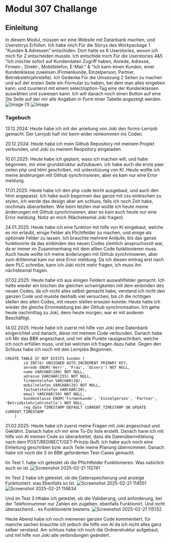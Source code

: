 # Modul 307 Challange

## Einleitung
In diesem Modul, müssen wir eine Website mit Datanbank machen, und Userstorys Erfüllen. Ich habe mich Für die Storys des Workpackage 1 "Kunden & Adressen" entschiden. Dort hatte es 6 Userstories, wovon ich mich für 2 entscheiden musste. Ich entschide mich Für die Userstories 4&5 "Ich möchte sofort auf Kundendaten Zugriff haben, Anrede, Adresse, Firmen-, Direkt-, Mobiltelefon, E-Mail." & "Ich kann einen Kunden, einer Kundenklasse zuweisen.(Firmenkunde, Einzelperson, Partner, Betriebslehrjahrstelle). Ich Gedenke Für die Umsezung 2 Seiten zu machen und auf der ersten Seite ein Formular zu haben, bei dem man alles eingeben kann, und zuunterst mit einem select/option-Tag eine der Kundenklassen auswählen und zuweisen kann. Ich will danach noch einen Button auf eine 2te Seite auf der mir alle Angaben in Form einer Tabelle angezeigt werden.
![Image (1)](https://github.com/user-attachments/assets/daea156a-6c61-4927-8309-98b6d9e070f6)
![Image](https://github.com/user-attachments/assets/22bdc160-06c4-4519-bced-dd34122b1aa1)




### Tagebuch

13.12.2024: Heute habe ich mit der anleitung von Joki den forms-Lernjob gemacht. Der Lernjob half mir beim wider reinkommen ins Coden.

20.12.2024: Heute habe ich mein Github Repository mit meinem Projekt verbunden, und Joki zu meinem Reopsitory eingeladen. 

10.01.2025: Heute habe ich geplant, wass ich machen will, und habe begonnen, mir eine grundstruktur aufzubauen. ich habe auch die erste paar zeilen php und html geschriben, mit unterstüzung von KI. Heute wollte ich meine änderungen mit Github synchrinsieren, aber es kam nur eine Error meldung.

17.01.2025: Heute habe ich den php code leicht ausgebaut, und auch den html angepasst. Ich habe auch begonnen das ganze mit css einbischen zu stylen, ich werde das design aber am schluss, falls ich noch Zeit habe, nochmals überarbeiten. Wie beim letzten mal wollte ich heute meine änderungen mit Github synchrinsieren, aber es kam auch heute nur eine Error meldung. Notiz an mich (Nächstesmal Joki fragen)

24.01.2025: Heute habe ich eine funktion mit hilfe von KI eingebaut, welche es mir erlaubt, einige Felder als Plichtfelder zu machen, und einige als optionale Felder zu lassen. Ich brauchte mehrere Anläufe, bis das ganze funktionirte da das einbinden des neuen Codes ziemlich anspruchsvoll war, da er immer im Zusammenhang mit dem allten Code funktionieren muss. Auch heute wollte ich meine änderungen mit Github synchrinsieren, aber zum drittenmal kam nur eine Error meldung. Da ich diesen eintrag erst nach dem PLC schreibe, kann ich Joki nicht mehr fragen, ich muss ihn nächstesmal fragen.

07.02.2025: Heute habe ich aus einigen Feldern auswahlfelder gemacht. Ich hatte wieder ein bischen die gleichen schwirigkeiten mit dem einbinden des neuen Codes, da ich nicht alles selbst gemacht habe, verstand ich nicht den ganzen Code und musste deshalb viel versuchen, bis ch die richtigen stellen des alten Codes, mit neuen stellen ersezen konnte. Heute hatte ich wieder die gleiche Errormeldung bei der Github synchronisation. Ich gehe heute nachmittag zu Joki, denn heute morgen, war er mit anderen Beschäftigt.

14.02.2025: Heute habe ich zuerst mit hilfe von Joki eine Datenbank eingerichtet und danach, diese mit meinem Code verbunden. Danach habe ich Mir das BBK angeschaut, und mir alle Punkte rausgeschriben, welche ich noch erfüllen muss, und bei welchen ich fragen dazu habe. Gegen den Schluss habe ich noch mit den Lernjobs Begonnen.

```
CREATE TABLE IF NOT EXISTS kunden (
        id INT(6) UNSIGNED AUTO_INCREMENT PRIMARY KEY,
        anrede ENUM('Herr', 'Frau', 'Divers') NOT NULL,
        name VARCHAR(100) NOT NULL,
        adresse VARCHAR(255) NOT NULL,
        firmentelefon VARCHAR(20),
        mobiltelefon VARCHAR(20) NOT NULL,
        festnetztelefon VARCHAR(20),
        email VARCHAR(50) NOT NULL,
        kundenklasse ENUM('Firmenkunde', 'Einzelperson', 'Partner', 'Betriebslehrjahrstelle') NOT NULL,
        reg_date TIMESTAMP DEFAULT CURRENT_TIMESTAMP ON UPDATE CURRENT_TIMESTAMP
    )
```
21.02.2025: Heute habe ich zuerst meine Fragen mit Joki angeschaut und Geklährt. Danach habe ich mir eine To-Do liste erstellt. Danach hane ich mit hilfe von AI meinen Code so überarbeitet, dass die Datenübermittelung nach dem POST/REDIRECT/GET-Prinzip läuft. Ich habe auch noch eine Einleitung geschriben bzw. auch Teile meine Planung übernommen. Danach habe ich noch die 3 im BBK geforderten Test-Cases gemacht. 

Im Test 1. habe ich getestet ob die Pflichtfelder Funktionieren. Was natürlich auch so ist.
![Screenshot 2025-02-21 112741](https://github.com/user-attachments/assets/0bdc2772-9d04-41db-a7f0-6e8ad40d40e0)


Im Test 2 habe ich getestet, ob die Datenspeicherung und anzeige Funktioniert. was Ebenfalls so Ist.
![Screenshot 2025-02-21 114551](https://github.com/user-attachments/assets/63660d67-5949-40ed-9361-a1f2045db8cf)
![Screenshot 2025-02-21 114634](https://github.com/user-attachments/assets/a6bcd8b3-c89d-4d23-9190-71fbe9bbf613)


Und im Test 3 Hhabe ich getestet, ob die Validierung, und anforderung, bei der Telefonnummer nur Zahlen ein zugeben, ebenfalls Funktionirt. Und nicht überaschend... es Funktionierte bestens.
![Screenshot 2025-02-21 115132](https://github.com/user-attachments/assets/08428925-4af0-4152-8444-9471e0ac0f2c)


Heute Abend habe ich noch meinenen ganzen Code kommentiert, für manche sachen brauchte ich jedoch die hilfe von AI da ich nicht alles ganz selber verstand. Am schluss habe ich noch die Ordnerstruktur aufgebaut, und mit hilfe von Joki alle verbindungen geändert.
